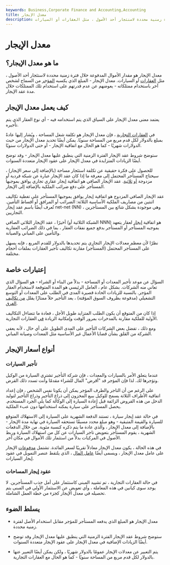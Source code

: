 ```yaml
---
keywords: Business,Corporate Finance and Accounting,Accounting
title: معدل الإيجار
description: معدل الإيجار هو المبلغ الذي يتم دفعه خلال فترة زمنية محددة لاستئجار أحد الأصول ، مثل العقارات أو السيارات.
---
```


# معدل الإيجار
## ما هو معدل الإيجار؟

معدل الإيجار هو مقدار الأموال المدفوعة خلال فترة زمنية محددة لاستئجار أحد الأصول ، مثل [العقارات](/real-property) أو السيارات. معدل الإيجار - المبلغ الذي يكسبه [المؤجر](/lessor) من السماح لشخص آخر باستخدام ممتلكاته - يعوضهم عن عدم قدرتهم على استخدام تلك الممتلكات خلال مدة عقد الإيجار.

## كيف يعمل معدل الإيجار

يعتمد معنى معدل الإيجار على السياق الذي يتم استخدامه فيه - أي نوع العقار الذي يتم تأجيره.

في [العقارات التجارية](/commercialrealestate) ، فإن معدل الإيجار هو تكلفة شغل المساحة ، ويُشار إليها عادةً بمبلغ بالدولار لكل قدم مربع من المساحة سنويًا. يمكن أيضًا تحديد معدل الإيجار من حيث الدولارات شهريًا - كما هو الحال مع اتفاقية الإيجار - أو حتى الدولارات سنويًا.

ستوضح شروط عقد الإيجار الفترة الزمنية التي ينطبق عليها معدل الإيجار - وقد توضح أيضًا الزيادات المتزايدة في معدل الإيجار على عقود الإيجار متعددة السنوات.

للحصول على فكرة حقيقية عن تكلفة استئجار مساحة (بالإضافة إلى سعر الإيجار) ، سيحتاج المستأجر المحتمل إلى معرفة ما إذا كان عقد الإيجار عبارة عن شبكة فردية أو مزدوجة [أو](/triple-net-lease-nnn) [ثلاثية](/triple-net-lease-nnn). عقد الإيجار الصافي هو اتفاقية إيجار عقاري تجاري يوافق بموجبها المستأجر على دفع ضرائب الملكية بالإضافة إلى الإيجار.

عقد الإيجار الصافي المزدوج هو اتفاقية إيجار يوافق بموجبها المستأجر على تغطية تكاليف اثنتين من مصاريف الملكية الأساسية الثلاثة: الضرائب أو المرافق أو أقساط التأمين. تُعرف أيضًا باسم عقد إيجار net-net (NN) ، وهي موجودة بشكل شائع بين المستأجرين التجاريين.

أخيرًا ، عقد الإيجار الثلاثي الصافي (الشبكة الثلاثية أو NNN) هو اتفاقية [إيجار](/lease) لعقار يتعهد بموجبه المستأجر أو المستأجر بدفع جميع نفقات العقار ، بما في ذلك الضرائب العقارية والتأمين على المباني والصيانة.

نظرًا لأن معظم معدلات الإيجار التجاري يتم تحديدها بالدولار للقدم المربع ، فإنه يسهل على المستأجر المحتمل (المستأجر) مقارنة تكاليف تأجير العقارات بملفات أحجام مختلفة.

## إعتبارات خاصة

السؤال عن موعد تأجير المعدات أو المساحة - بدلاً من البناء أو الشراء - هو السؤال الذي تعاني منه الشركات. بشكل عام ، العامل الرئيسي هو المدة المتوقعة لاستخدام العقار المؤجر. بالنسبة للزيادات الحادة قصيرة المدى في الطلب على المعدات أو التوسع التشغيلي (مدفوعة بظروف السوق المؤقتة) ، يعد التأجير حلاً ممتازًا يقلل [من تكاليف الغرق](/sunkcost).

إذا كان من المتوقع أن يكون الطلب المتزايد طويل الأجل ، فعادة ما تتضاءل التكاليف الأولية للملكية مقارنة بالمدخرات بمرور الوقت وإمكانية الزيادة [في](/appreciation) العقارات التجارية.

ومع ذلك ، تفضل بعض الشركات التأجير على المدى الطويل على أي حال ، لأنه يعفي الشركة من القلق بشأن قضايا الأعمال غير الأساسية مثل المعدات وصيانة المباني.

## أنواع أسعار الإيجار

### تأجير السيارات

عندما يتعلق الأمر بالسيارات والمعدات ، فإن شركة التأجير تشتري السيارة من الوكيل وتؤجرها لك. لذا فإن المؤجر قد "أقرض" المال للشراء مقدمًا وأنت تسدد ذلك القرض.

على الرغم من أن التاجر والطرف المؤجر يمكن أن يكونا نفس الشخص ، فإن إعداد اتفاقية الأطراف الثلاثة يسمح للوكيل ببيع المخزون إلى ذراع التأجير وذراع التأجير لتوليد الدخل من هذه القروض الزائفة قبل إعادة السيارة إلى الوكالة كما يلي الجرد المستخدم. يحصل المستأجر على سيارة يمكنه استخدامها دون عبء الملكية.

في حالة عقد إيجار سيارة ، تستند الدفعة الشهرية على السيارة إلى الاستهلاك المتوقع للسيارة والقيمة المتبقية - وهو مبلغ محدد مسبقًا تستحقه السيارة في نهاية مدة الإيجار - بالإضافة إلى معدل الإيجار ، والذي عادة ما يتم ذكره كنسبة مئوية. من خلال الدفعات الشهرية ، يقوم المستأجر بتعويض تاجر السيارات عن كل من استهلاك السيارة وربط الأصول في المركبات بدلاً من استثمار تلك الأموال في مكان آخر.

في هذه الحالة ، يكون معدل الإيجار معادلاً تقريبًا لسعر الفائدة. تشتمل [مدفوعات](/lease-payments) الإيجار على عامل معدل الإيجار ، ويسمى أيضًا [عامل المال](/money-factor) ، الذي يلتقط عنصر التمويل في عقود إيجار السيارات.

### عقود إيجار المساحات

في حالة العقارات التجارية ، تم تشييد المبنى كاستثمار على أمل جذب المستأجرين. لا يوجد سوى كيانين في هذه المعاملة ، وأي تعويض عن الاستثمار الأولي في المبنى يتم تحصيله في معدل الإيجار كجزء من خطة العمل الشاملة.

## يسلط الضوء

- معدل الإيجار هو المبلغ الذي يدفعه المستأجر للمؤجر مقابل استخدام الأصل لفترة زمنية محددة.

- ستوضح شروط عقد الإيجار الفترة الزمنية التي ينطبق عليها معدل الإيجار وقد توضح أيضًا الزيادات الإضافية في معدل الإيجار على عقود الإيجار متعددة السنوات.

- يتم التعبير عن معدلات الإيجار عمومًا بالدولار شهريًا ، ولكن يمكن أيضًا التعبير عنها بالدولار لكل قدم مربع من المساحة سنويًا - كما هو الحال مع العقارات التجارية.

